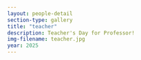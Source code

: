 ```yaml
---
layout: people-detail
section-type: gallery
title: "teacher"
description: Teacher's Day for Professor!
img-filename: teacher.jpg
year: 2025
---
```

